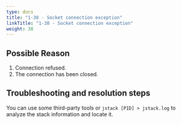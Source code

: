 ```yaml
---
type: docs
title: "1-38 - Socket connection exception"
linkTitle: "1-38 - Socket connection exception"
weight: 38
---
```


## Possible Reason

1. Connection refused.
2. The connection has been closed.

## Troubleshooting and resolution steps

You can use some third-party tools or `jstack [PID] > jstack.log` to analyze the stack information and locate it.

<p style="margin-top: 3rem;"> </p>